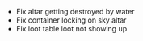 * Fix altar getting destroyed by water
* Fix container locking on sky altar
* Fix loot table loot not showing up